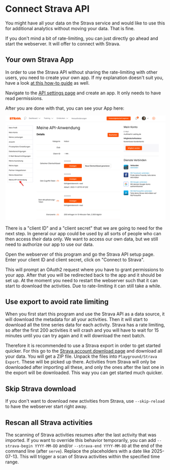 # Connect Strava API

You might have all your data on the Strava service and would like to use this for additional analytics without moving your data. That is fine.

If you don't mind a bit of rate-limiting, you can just directly go ahead and start the webserver. It will offer to connect with Strava.

## Your own Strava App

In order to use the Strava API without sharing the rate-limiting with other users, you need to create your own app. If my explanation doesn't suit you, have a look [at this how-to guide](https://towardsdatascience.com/using-the-strava-api-and-pandas-to-explore-your-activity-data-d94901d9bfde) as well.

Navigate to the [API settings page](https://www.strava.com/settings/api) and create an app. It only needs to have read permissions.

After you are done with that, you can see your App here:

![](images/strava-api-2.png)

There is a "client ID" and a "client secret" that we are going to need for the next step. In general our app could be used by all sorts of people who can then access _their_ data only. We want to access our own data, but we still need to authorize our app to use our data. 

Open the webserver of this program and go the Strava API setup page. Enter your client ID and client secret, click on "Connect to Strava".

This will prompt an OAuth2 request where you have to grant permissions to your app. After that you will be redirected back to the app and it should be set up. At the moment you need to restart the webserver such that it can start to download the activities. Due to rate-limiting it can still take a while.

## Use export to avoid rate limiting

When you first start this program and use the Strava API as a data source, it will download the metadata for all your activities. Then it will start to download all the time series data for each activity. Strava has a rate limiting, so after the first 200 activities it will crash and you will have to wait for 15 minutes until you can try again and it will download the next batch.

Therefore it is recommended to use a Strava export in order to get started quicker. For this go to the [Strava account download page](https://www.strava.com/athlete/delete_your_account) and download all your data. You will get a ZIP file. Unpack the files into `Playground/Strava Export`. These will be picked up there. Activities from Strava will only be downloaded after importing all these, and only the ones after the last one in the export will be downloaded. This way you can get started much quicker.

## Skip Strava download

If you don't want to download new activities from Strava, use `--skip-reload` to have the webserver start right away.

## Rescan all Strava activities

The scanning of Strava activities resumes after the last activity that was imported. If you want to override this behavior temporarily, you can add `--strava-begin YYYY-MM-DD` and/or `--strava-end YYYY-MM-DD` at the end of the command line (after `serve`). Replace the placeholders with a date like 2025-07-13. This will trigger a scan of Strava activities within the specified time range.